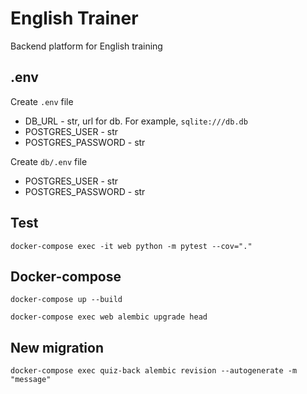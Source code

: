 # English Trainer
Backend platform for English training

## .env
Create `.env` file
- DB_URL - str, url for db. For example, `sqlite:///db.db`
- POSTGRES_USER - str
- POSTGRES_PASSWORD - str

Create `db/.env` file
- POSTGRES_USER - str
- POSTGRES_PASSWORD - str

## Test
```shell
docker-compose exec -it web python -m pytest --cov="."
```

## Docker-compose
```shell
docker-compose up --build
```
```shell
docker-compose exec web alembic upgrade head
```

## New migration
```shell
docker-compose exec quiz-back alembic revision --autogenerate -m "message"
```
